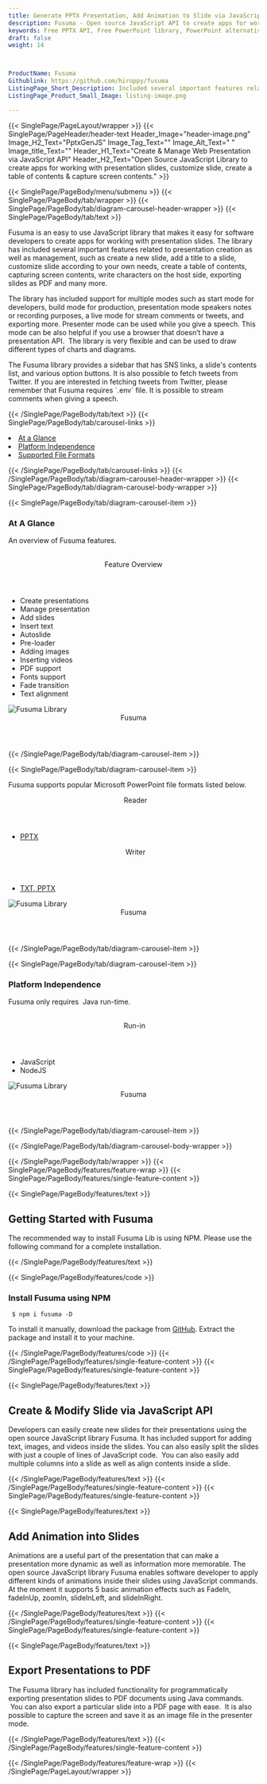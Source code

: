 ```yaml
---
title: Generate PPTX Presentation, Add Animation to Slide via JavaScript API
description: Fusuma - Open source JavaScript API to create apps for working with  PPTX presentation slides online. Create new slide,  auto generate table of contents etc.
keywords: Free PPTX API, Free PowerPoint library, PowerPoint alternative, JavaScript PPTX, JavaScript PowerPoint, PowerPoint PPTX reader,  JavaScript PPTX API, JavaScript PPTX library, JavaScript presentations writer, add Images presentation, Add Content to PPTX,  create PPTX slide, JavaScript PowerPoint library, modify PPTX files
draft: false
weight: 14



ProductName: Fusuma
Githublink: https://github.com/hiroppy/fusuma
ListingPage_Short_Description: Included several important features related to presentation creation as well as management using JavaScript code.
ListingPage_Product_Small_Image: listing-image.png 

---
```


{{< SinglePage/PageLayout/wrapper >}}
{{< SinglePage/PageHeader/header-text
Header_Image="header-image.png"
Image_H2_Text="PptxGenJS"
Image_Tag_Text=""
Image_Alt_Text=" "
Image_title_Text=""
Header_H1_Text="Create & Manage Web Presentation via JavaScript API"
Header_H2_Text="Open Source JavaScript Library to create apps for working with presentation slides, customize slide, create a table of contents & capture screen contents." >}}

{{< SinglePage/PageBody/menu/submenu >}}
{{< SinglePage/PageBody/tab/wrapper >}}
{{< SinglePage/PageBody/tab/diagram-carousel-header-wrapper >}}
{{< SinglePage/PageBody/tab/text >}}



<p>Fusuma is an easy to use JavaScript library that makes it easy for software developers to create apps for working with presentation slides. The library has included several important features related to presentation creation as well as management, such as create a new slide, add a title to a slide, customize slide according to your own needs, create a table of contents, capturing screen contents, write characters on the host side, exporting slides as PDF and many more.</p>
<p>The library has included support for multiple modes such as start mode for developers, build mode for production, presentation mode speakers notes or recording purposes, a live mode for stream comments or tweets, and exporting more. Presenter mode can be used while you give a speech. This mode can be also helpful if you use a browser that doesn’t have a presentation API.  The library is very flexible and can be used to draw different types of charts and diagrams.  </p>
<p>The Fusuma library provides a sidebar that has SNS links, a slide's contents list, and various option buttons. It is also possible to fetch tweets from Twitter. If you are interested in fetching tweets from Twitter, please remember that Fusuma requires `.env` file. It is possible to stream comments when giving a speech.</p>

{{< /SinglePage/PageBody/tab/text >}}
{{< SinglePage/PageBody/tab/carousel-links >}}

<li data-target="#diagramcarousel" data-slide-to="0"><a href="#">At a Glance</a></li>
<li data-target="#diagramcarousel" data-slide-to="2"><a href="#">Platform Independence</a></li>
<li data-target="#diagramcarousel" data-slide-to="1"><a class="activetab" href="#">Supported File Formats</a></li>


{{< /SinglePage/PageBody/tab/carousel-links >}}
{{< /SinglePage/PageBody/tab/diagram-carousel-header-wrapper >}}
{{< SinglePage/PageBody/tab/diagram-carousel-body-wrapper >}}

{{< SinglePage/PageBody/tab/diagram-carousel-item >}}
<h3>At A Glance</h3>
<p>An overview of Fusuma features.</p>
<div class="diagram1 d1-poi">
<div class="d1-row">
<div class="d1-col d1-left"> </div>
<!--/left -->
<div class="d1-col d1-right"><header>Feature Overview</header>
<ul>
<li>Create presentations</li>
<li>Manage presentation</li>
<li>Add slides</li>
<li>Insert text</li>
<li>Autoslide</li>
<li>Pre-loader</li>
<li>Adding images</li>
<li>Inserting videos</li>
<li>PDF support</li>
<li>Fonts support</li>
<li>Fade transition</li>
<li>Text alignment</li>
</ul>
</div>
<!--/right --></div>
<!--/row-->
<div class="d1-logo"><img class="bg-lite" src='listing-image.png' alt="Fusuma Library"><header>Fusuma</header><footer><small></small></footer></div>
<!--/logo--></div>
<!--/diagram1-->
{{< /SinglePage/PageBody/tab/diagram-carousel-item >}}

{{< SinglePage/PageBody/tab/diagram-carousel-item >}}
<p>Fusuma supports popular Microsoft PowerPoint file formats listed below.</p>
<div class="diagram1 d2  d1-poi">
<div class="d1-row">
<div class="d1-col d1-left"><header><i class="fa fa-arrows-v "> </i> Reader</header>
<ul>
<li><a href="https://wiki.fileformat.com/presentation/pptx/">PPTX</a></li>
</ul>
</div>
<!--/left-->
<div class="d1-col d1-right"><header><i class="fa  fa-long-arrow-down"> </i> Writer</header>
<ul>
<li><a href="https://wiki.fileformat.com/word-processing/txt/">TXT</a><a href="https://wiki.fileformat.com/presentation/pptx/">, PPTX</a></li>
</ul>
</div>
<!--/right--></div>
<!--/row-->
<div class="d1-logo"><img class="bg-lite" src='listing-image.png' alt="Fusuma Library"><header>Fusuma</header><footer><small></small></footer></div>
<!--/logo--></div>
<!--/diagram2-->
{{< /SinglePage/PageBody/tab/diagram-carousel-item >}}

{{< SinglePage/PageBody/tab/diagram-carousel-item >}}
<h3>Platform Independence</h3>
<p>Fusuma only requires  Java run-time.</p>
<div class="diagram1 d1-poi">
<div class="d1-row">
<div class="d1-col d1-left"> </div>
<div class="d1-col d1-right"><header><i class="fa fa-cubes"> </i>Run-in</header>
<ul>
<li>JavaScript</li>
<li>NodeJS  </li>
</ul>
</div>
<!--/left--><!--/right--></div>
<!--/row-->
<div class="d1-logo"><img class="bg-lite" src='listing-image.png' alt="Fusuma Library"><header>Fusuma</header><footer><small></small></footer></div>
<!--/logo--></div>
<!--/diagram2 -->
{{< /SinglePage/PageBody/tab/diagram-carousel-item >}}

{{< /SinglePage/PageBody/tab/diagram-carousel-body-wrapper >}}

{{< /SinglePage/PageBody/tab/wrapper >}}
{{< SinglePage/PageBody/features/feature-wrap >}}
{{< SinglePage/PageBody/features/single-feature-content >}}

{{< SinglePage/PageBody/features/text >}}
<h2 class="h2title">Getting Started with Fusuma</h2>
<p>The recommended way to install Fusuma Lib is using NPM. Please use the following command for a complete installation.</p>
{{< /SinglePage/PageBody/features/text >}}

{{< SinglePage/PageBody/features/code >}}
<h3>Install Fusuma using NPM</h3>
<pre><code class="html"> $ npm i fusuma -D </code></pre>

<p>To install it manually, download the package from <a href="https://github.com/hiroppy/fusuma/archive/master.zip">GitHub</a>. Extract the package and install it to your machine.</p>

{{< /SinglePage/PageBody/features/code >}}
{{< /SinglePage/PageBody/features/single-feature-content >}}
{{< SinglePage/PageBody/features/single-feature-content >}}

{{< SinglePage/PageBody/features/text >}}
<h2 class="h2title">Create & Modify Slide via JavaScript API</h2>
<p>Developers can easily create new slides for their presentations using the open source JavaScript library Fusuma. It has included support for adding text, images, and videos inside the slides. You can also easily split the slides with just a couple of lines of JavaScript code.  You can also easily add multiple columns into a slide as well as align contents inside a slide.</p>

{{< /SinglePage/PageBody/features/text >}}
{{< /SinglePage/PageBody/features/single-feature-content >}}
{{< SinglePage/PageBody/features/single-feature-content >}}

{{< SinglePage/PageBody/features/text >}}
<h2 class="h2title">Add Animation into Slides</h2>
<p>Animations are a useful part of the presentation that can make a presentation more dynamic as well as information more memorable. The open source JavaScript library Fusuma enables software developer to apply different kinds of animations inside their slides using JavaScript commands. At the moment it supports 5 basic animation effects such as FadeIn, fadeInUp, zoomIn, slideInLeft, and slideInRight.</p>

{{< /SinglePage/PageBody/features/text >}}
{{< /SinglePage/PageBody/features/single-feature-content >}}
{{< SinglePage/PageBody/features/single-feature-content >}}

{{< SinglePage/PageBody/features/text >}}
<h2 class="h2title">Export Presentations to PDF</h2>
<p>The Fusuma library has included functionality for programmatically exporting presentation slides to PDF documents using Java commands.  You can also export a particular slide into a PDF page with ease.  It is also possible to capture the screen and save it as an image file in the presenter mode.</p>


{{< /SinglePage/PageBody/features/text >}}
{{< /SinglePage/PageBody/features/single-feature-content >}}

{{< /SinglePage/PageBody/features/feature-wrap >}}
{{< /SinglePage/PageLayout/wrapper >}}